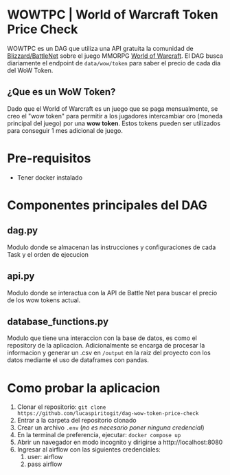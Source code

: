 # WOWTPC | World of Warcraft Token Price Check

WOWTPC es un DAG que utiliza una API gratuita la comunidad de [Blizzard/BattleNet](https://us.shop.battle.net/es-es) sobre el juego MMORPG [World of Warcraft](https://worldofwarcraft.blizzard.com/es-es/). El DAG busca diariamente el endpoint de `data/wow/token` para saber el precio de cada dia del WoW Token.

## ¿Que es un WoW Token?

Dado que el World of Warcraft es un juego que se paga mensualmente, se creo el "wow token" para permitir a los jugadores intercambiar oro (moneda principal del juego) por una **wow token**. Estos tokens pueden ser utilizados para conseguir 1 mes adicional de juego.

# Pre-requisitos

- Tener docker instalado

# Componentes principales del DAG

## dag.py

Modulo donde se almacenan las instrucciones y configuraciones de cada Task y el orden de ejecucion

## api.py

Modulo donde se interactua con la API de Battle Net para buscar el precio de los wow tokens actual.

## database_functions.py

Modulo que tiene una interaccion con la base de datos, es como el repository de la aplicacion.
Adicionalmente se encarga de procesar la informacion y generar un .csv en `/output` en la raiz del proyecto con los datos mediante el uso de dataframes con pandas.

# Como probar la aplicacion

1. Clonar el repositorio: `git clone https://github.com/lucaspiritogit/dag-wow-token-price-check`
2. Entrar a la carpeta del repositorio clonado
3. Crear un archivo `.env` (_no es necesario poner ninguna credencial_)
4. En la terminal de preferencia, ejecutar: `docker compose up`
5. Abrir un navegador en modo incognito y dirigirse a http://localhost:8080
6. Ingresar al airflow con las siguientes credenciales:
   1. user: airflow
   2. pass airflow
